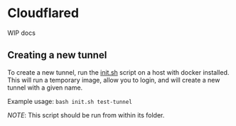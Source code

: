 # Cloudflared

WIP docs

## Creating a new tunnel

To create a new tunnel, run the [init.sh](../../services/cloudflared/scripts/init.sh) script on a host with docker installed. This will run a temporary image, allow you to login, and will create a new tunnel with a given name. 

Example usage: `bash init.sh test-tunnel`

*NOTE*: This script should be run from within its folder.
